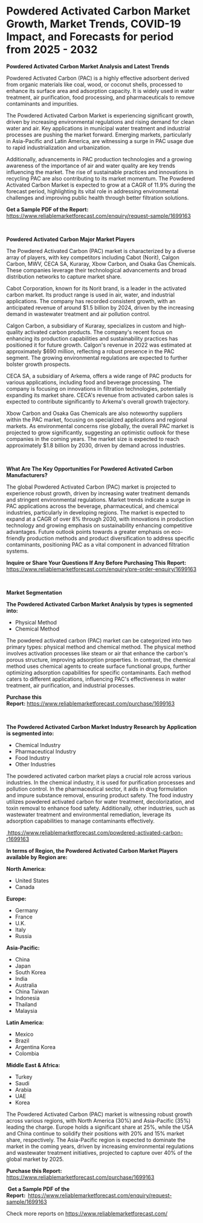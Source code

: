 <p><h1>Powdered Activated Carbon Market Growth, Market Trends, COVID-19 Impact, and Forecasts for period from 2025 - 2032</h1></p><p><strong>Powdered Activated Carbon Market Analysis and Latest Trends</strong></p>
<p><p>Powdered Activated Carbon (PAC) is a highly effective adsorbent derived from organic materials like coal, wood, or coconut shells, processed to enhance its surface area and adsorption capacity. It is widely used in water treatment, air purification, food processing, and pharmaceuticals to remove contaminants and impurities.</p><p>The Powdered Activated Carbon Market is experiencing significant growth, driven by increasing environmental regulations and rising demand for clean water and air. Key applications in municipal water treatment and industrial processes are pushing the market forward. Emerging markets, particularly in Asia-Pacific and Latin America, are witnessing a surge in PAC usage due to rapid industrialization and urbanization.</p><p>Additionally, advancements in PAC production technologies and a growing awareness of the importance of air and water quality are key trends influencing the market. The rise of sustainable practices and innovations in recycling PAC are also contributing to its market momentum. The Powdered Activated Carbon Market is expected to grow at a CAGR of 11.9% during the forecast period, highlighting its vital role in addressing environmental challenges and improving public health through better filtration solutions.</p></p>
<p><strong>Get a Sample PDF of the Report:&nbsp;</strong> <a href="https://www.reliablemarketforecast.com/enquiry/request-sample/1699163?utm_campaign=2397&utm_medium=2&utm_source=Github&utm_content=ia&utm_term=31032025&utm_id=powdered-activated-carbon">https://www.reliablemarketforecast.com/enquiry/request-sample/1699163</a></p>
<p>&nbsp;</p>
<p><strong>Powdered Activated Carbon Major Market Players</strong></p>
<p><p>The Powdered Activated Carbon (PAC) market is characterized by a diverse array of players, with key competitors including Cabot (Norit), Calgon Carbon, MWV, CECA SA, Kuraray, Xbow Carbon, and Osaka Gas Chemicals. These companies leverage their technological advancements and broad distribution networks to capture market share.</p><p>Cabot Corporation, known for its Norit brand, is a leader in the activated carbon market. Its product range is used in air, water, and industrial applications. The company has recorded consistent growth, with an anticipated revenue of around $1.5 billion by 2024, driven by the increasing demand in wastewater treatment and air pollution control.</p><p>Calgon Carbon, a subsidiary of Kuraray, specializes in custom and high-quality activated carbon products. The company's recent focus on enhancing its production capabilities and sustainability practices has positioned it for future growth. Calgon's revenue in 2022 was estimated at approximately $690 million, reflecting a robust presence in the PAC segment. The growing environmental regulations are expected to further bolster growth prospects.</p><p>CECA SA, a subsidiary of Arkema, offers a wide range of PAC products for various applications, including food and beverage processing. The company is focusing on innovations in filtration technologies, potentially expanding its market share. CECA's revenue from activated carbon sales is expected to contribute significantly to Arkema's overall growth trajectory.</p><p>Xbow Carbon and Osaka Gas Chemicals are also noteworthy suppliers within the PAC market, focusing on specialized applications and regional markets. As environmental concerns rise globally, the overall PAC market is projected to grow significantly, suggesting an optimistic outlook for these companies in the coming years. The market size is expected to reach approximately $1.8 billion by 2030, driven by demand across industries.</p></p>
<p>&nbsp;</p>
<p><strong>What Are The Key Opportunities For Powdered Activated Carbon Manufacturers?</strong></p>
<p><p>The global Powdered Activated Carbon (PAC) market is projected to experience robust growth, driven by increasing water treatment demands and stringent environmental regulations. Market trends indicate a surge in PAC applications across the beverage, pharmaceutical, and chemical industries, particularly in developing regions. The market is expected to expand at a CAGR of over 8% through 2030, with innovations in production technology and growing emphasis on sustainability enhancing competitive advantages. Future outlook points towards a greater emphasis on eco-friendly production methods and product diversification to address specific contaminants, positioning PAC as a vital component in advanced filtration systems.</p></p>
<p><strong>Inquire or Share Your Questions If Any Before Purchasing This Report:</strong> <a href="https://www.reliablemarketforecast.com/enquiry/pre-order-enquiry/1699163?utm_campaign=2397&utm_medium=2&utm_source=Github&utm_content=ia&utm_term=31032025&utm_id=powdered-activated-carbon">https://www.reliablemarketforecast.com/enquiry/pre-order-enquiry/1699163</a></p>
<p>&nbsp;</p>
<p><strong>Market Segmentation</strong></p>
<p><strong>The Powdered Activated Carbon Market Analysis by types is segmented into:</strong></p>
<p><ul><li>Physical Method</li><li>Chemical Method</li></ul></p>
<p><p>The powdered activated carbon (PAC) market can be categorized into two primary types: physical method and chemical method. The physical method involves activation processes like steam or air that enhance the carbon's porous structure, improving adsorption properties. In contrast, the chemical method uses chemical agents to create surface functional groups, further optimizing adsorption capabilities for specific contaminants. Each method caters to different applications, influencing PAC's effectiveness in water treatment, air purification, and industrial processes.</p></p>
<p><strong>Purchase this Report:&nbsp;</strong><a href="https://www.reliablemarketforecast.com/purchase/1699163?utm_campaign=2397&utm_medium=2&utm_source=Github&utm_content=ia&utm_term=31032025&utm_id=powdered-activated-carbon">https://www.reliablemarketforecast.com/purchase/1699163</a></p>
<p>&nbsp;</p>
<p><strong>The Powdered Activated Carbon Market Industry Research by Application is segmented into:</strong></p>
<p><ul><li>Chemical Industry</li><li>Pharmaceutical Industry</li><li>Food Industry</li><li>Other Industries</li></ul></p>
<p><p>The powdered activated carbon market plays a crucial role across various industries. In the chemical industry, it is used for purification processes and pollution control. In the pharmaceutical sector, it aids in drug formulation and impure substance removal, ensuring product safety. The food industry utilizes powdered activated carbon for water treatment, decolorization, and toxin removal to enhance food safety. Additionally, other industries, such as wastewater treatment and environmental remediation, leverage its adsorption capabilities to manage contaminants effectively.</p></p>
<p><a href="https://www.reliablemarketforecast.com/powdered-activated-carbon-r1699163?utm_campaign=2397&utm_medium=2&utm_source=Github&utm_content=ia&utm_term=31032025&utm_id=powdered-activated-carbon">&nbsp;https://www.reliablemarketforecast.com/powdered-activated-carbon-r1699163</a></p>
<p><strong>In terms of Region, the Powdered Activated Carbon Market Players available by Region are:</strong></p>
<p>
    <p> <strong> North America: </strong>
        <ul>
            <li>United States</li>
            <li>Canada</li>
        </ul>
        </p> 
    <p> <strong> Europe: </strong>
        <ul>
            <li>Germany</li>
            <li>France</li>
            <li>U.K.</li>
            <li>Italy</li>
            <li>Russia</li>
        </ul>
        </p> 
    <p> <strong> Asia-Pacific: </strong>
        <ul>
            <li>China</li>
            <li>Japan</li>
            <li>South Korea</li>
            <li>India</li>
            <li>Australia</li>
            <li>China Taiwan</li>
            <li>Indonesia</li>
            <li>Thailand</li>
            <li>Malaysia</li>
        </ul>
        </p> 
    <p> <strong> Latin America: </strong>
        <ul>
            <li>Mexico</li>
            <li>Brazil</li>
            <li>Argentina Korea</li>
            <li>Colombia</li>
        </ul>
        </p> 
    <p> <strong> Middle East & Africa: </strong>
        <ul>
            <li>Turkey</li>
            <li>Saudi</li>
            <li>Arabia</li>
            <li>UAE</li>
            <li>Korea</li>
        </ul>
    </p>
    </p>
<p><p>The Powdered Activated Carbon (PAC) market is witnessing robust growth across various regions, with North America (30%) and Asia-Pacific (35%) leading the charge. Europe holds a significant share at 25%, while the USA and China continue to solidify their positions with 20% and 15% market share, respectively. The Asia-Pacific region is expected to dominate the market in the coming years, driven by increasing environmental regulations and wastewater treatment initiatives, projected to capture over 40% of the global market by 2025.</p></p>
<p><strong>Purchase this Report: </strong><a href="https://www.reliablemarketforecast.com/purchase/1699163?utm_campaign=2397&utm_medium=2&utm_source=Github&utm_content=ia&utm_term=31032025&utm_id=powdered-activated-carbon">https://www.reliablemarketforecast.com/purchase/1699163</a></p>
<p>&nbsp;<strong>Get a Sample PDF of the Report:&nbsp;&nbsp;</strong><a href="https://www.reliablemarketforecast.com/enquiry/request-sample/1699163?utm_campaign=2397&utm_medium=2&utm_source=Github&utm_content=ia&utm_term=31032025&utm_id=powdered-activated-carbon">https://www.reliablemarketforecast.com/enquiry/request-sample/1699163</a></p>
<p><strong></strong></p>
<p>Check more reports on <a href="https://www.reliablemarketforecast.com/?utm_campaign=2397&utm_medium=2&utm_source=Github&utm_content=ia&utm_term=31032025&utm_id=powdered-activated-carbon">https://www.reliablemarketforecast.com/</a></p>